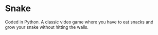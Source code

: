 # Snake
Coded in Python.
A classic video game where you have to eat snacks and grow your snake without hitting the walls.

